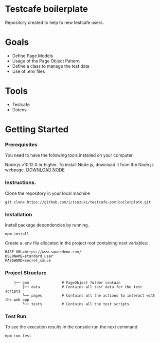 # Testcafe boilerplate
Repository created to help to new testcafe users. 

# Goals

* Define Page Models
* Usage of the Page Object Pattern
* Define a class to manage the test data
* Use of .env files

# Tools

* Testcafe
* Dotenv 

# Getting Started

### Prerequisites

You need to have the following tools installed on your computer.

Node.js v10.12.0 or higher.
To install Node.js, download it from the Node.js webpage.
[DOWNLOAD NODE](https://nodejs.org/en/download/)

### Instructions.
Clone the repository in your local machine
```
git clone https://github.com/ictsuzuki/testcafe-pom-boilerplate.git
```

### Installation
Install package dependencies by running.

```npm install```

Create a .env file allocated in the project root containing next variables:

```
BASE_URL=https://www.saucedemo.com/
USERNAME=standard_user
PASSWORD=secret_sauce
```

### Project Structure
```
    ├── pom               # PageObject folder contain
        ├── data          # Contains all test data for the test scripts
        └── pages         # Contains all the actions to interact with the web app
        └── tests         # Contains all the test scripts
```


### Test Run

To see the execution results in the console run the next command:
```
npm run test
```
